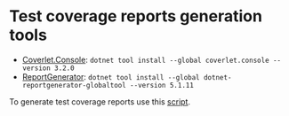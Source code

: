 # Test coverage reports generation tools

- [Coverlet.Console](https://github.com/coverlet-coverage/coverlet): `dotnet tool install --global coverlet.console --version 3.2.0`
- [ReportGenerator](https://github.com/danielpalme/ReportGenerator): `dotnet tool install --global dotnet-reportgenerator-globaltool --version 5.1.11`

To generate test coverage reports use this [script](../../Scripts/Tests/Test%20and%20Cover%20All%20Frameworks.ps1).
